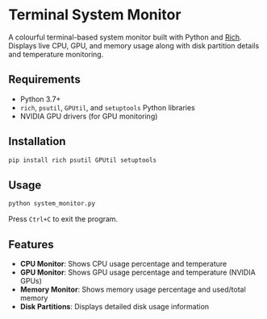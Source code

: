 # Terminal System Monitor

A colourful terminal-based system monitor built with Python and [Rich](https://github.com/Textualize/rich).  
Displays live CPU, GPU, and memory usage along with disk partition details and temperature monitoring.

## Requirements

- Python 3.7+
- `rich`, `psutil`, `GPUtil`, and `setuptools` Python libraries
- NVIDIA GPU drivers (for GPU monitoring)

## Installation

```bash
pip install rich psutil GPUtil setuptools
```

## Usage

```bash
python system_monitor.py
```

Press `Ctrl+C` to exit the program.

## Features

- **CPU Monitor**: Shows CPU usage percentage and temperature
- **GPU Monitor**: Shows GPU usage percentage and temperature (NVIDIA GPUs)
- **Memory Monitor**: Shows memory usage percentage and used/total memory
- **Disk Partitions**: Displays detailed disk usage information
